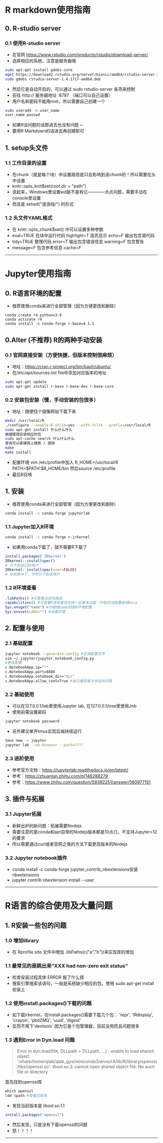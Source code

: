 # R markdown使用指南
## 0. R-studio server
### 0.1 使用R-studio server
* 在官网 https://www.rstudio.com/products/rstudio/download-server/
* 选择相应的系统，注意是服务器哦
```bash
sudo apt-get install gdebi-core
wget https://download2.rstudio.org/server/bionic/amd64/rstudio-server-1.4.1717-amd64.deb
sudo gdebi rstudio-server-1.4.1717-amd64.deb
```
* 然后它是自动开启的，可以通过 sudo rstudio-server 各项来控制
* 前往 http:// 服务器地址 :8787 （端口可以自己设置）
* 用户名和密码不能用root，所以需要自己创建一个
```bash
sudo useradd -m user_name
user_name passwd
```
* 如果R没问题的话那进去也没有问题 ~
* 要用R Markdown的话进去再创建即可

## 1. setup头文件
### 1.1 工作目录的设置
* 在chunk（就是每个块）中设置路径是只会影响到该chunk的！所以需要在头中设置
* knitr::opts_knit$set(root.dir = "path")
* 说起来，Windows里设置wd是不是有亿————点点问题，需要手动在console里设置
* 而且是 setwd("波浪线/") 的形式

### 1.2 头文件YAML格式
* 在 knitr::opts_chunk$set() 中可以设置多种参数
* eval=TRUE 在块中运行代码    highlight=T 高亮显示    echo=F 输出包含源代码
* tidy=TRUE 整理代码    error=T 输出包含错误信息    warning=F 包含警告
* message=F 包含参考信息    cache=F

---
# Jupyter使用指南
## 0. R语言环境的配置
* 推荐使用conda来进行全部管理（因为方便更改和删除）
```
conda create r4 python=3.9
conda activate r4
conda install -c conda-forge r-base=4.1.1
```
## 0.Alter (不推荐) R的两种手动安装
### 0.1 官网直接安装（方便快捷，但版本控制很麻烦）
* 地址：https://cran.r-project.org/bin/bash/ubuntu/
* 在/etc/apt/sources.list file中添加对应版本的地址
```bash
sudo apt-get update
sudo apt-get install r-base r-base-dev r-base-core
```

### 0.2 安装包安装（慢，手动安装的包很多）
* 地址：随便找个镜像网站下载下来
```bash
mkdir /usr/local/R
./configure --enable-R-shlib=yes --with-tcltk --prefix=/usr/local/R     到R安装文件夹中
sudo apt-get install 什么什么什么
根据报错安装相应的包
sudo apt-cache search 什么什么什么
查询可以直接网上搜索 / 使用
make
make install
```
* 配置环境  vim /etc/profile中加入 R_HOME=/usr/local/R PATH=\$PATH:\$R_HOME/bin  然后source /etc/profile
* 最后R召唤
## 1. 安装
* 推荐使用conda来进行全部管理（因为方便更改和删除）
```bash
conda install -c conda-forge jupyterlab
```
### 1.1 Jupyter加入R环境
```bash
conda install -c conda-forge r-irkernel
```
* 如果用conda下载了，就不需要R下载了
```r
install.packages('IRkernel')
IRkernel::installspec()
# 只下到自己的用户
IRkernel::installspec(user=FALSE)
# 在系统中下，不然只下到该用户
```
### 1.2 R环境查看
```r
.libPaths() #可查看当前包路径
capabilities() #可查看R语言能否支持一些基本功能（不能的话就重装吧Kora
Sys.envget("name") #可根据name抓取R环境配置
Sys.envset(LANG="") #设置环境
```
## 2. 配置与使用
### 2.1 基础配置
```bash
jupyter notebook --generate-config #生成配置文件
vim ~/.jupyter/jupyter_notebook_config.py
#更改配置
c.NotebookApp.ip="*"
c.NotebookApp.port=8888
c.NotebookApp.notebook_dir="dir"
c.NotebookApp.allow_root=True #自己服务器才存在的问题
```
### 2.2 基础使用
* 可以在127.0.0.1/lab里使用Jupyter lab, 在127.0.0.1/tree里使用Jnb
* 使用前需设置密码
```bash
jupyter notebook password
```
* 另外建议单开tmux实现后端持续运行
```bash
tmux new -s jupyter
jupyter lab --no-browser --port=????
```
### 2.3 进阶使用
* 参考官方文档：https://jupyterlab.readthedocs.io/en/latest/
* 参考：https://zhuanlan.zhihu.com/p/146288279
* 参考：https://www.zhihu.com/question/59392251/answer/560977151
## 3. 插件与拓展
### 3.1 Jupyter拓展
* 新鲜出炉的新问题：拓展需要Nodejs
* 需要注意的是conda和apt自带的Nodejs版本都是10点几，不支持Jupyter>12的要求
* 所以需要通过curl或者官网之类的方法下载更高版本的Nodejs

### 3.2 Jupyter notebook插件
* conda install -c conda-forge jupyter_contrib_nbextensions安装nbextensions
* jupyter contrib nbextension install --user

---
# R语言的综合使用及大量问题
## 1. R安装一些包的问题
### 1.0 增加library
* 在 Rprofile.site 文件中增加 .libPaths(c("a","b"))来实现库的增加

### 1.1 最常见的是跳出来“XXX had non-zero exit status”
* 检查安装过程具体 ERROR 报了什么错
* 搜索引擎搜索该语句，一般是系统缺少相应的包，使用 sudo apt-get install 安装上 

### 1.2 使用install.packages()下载的问题
* 如下载irkernel，在install.packages()需要下载几个包： ‘repr', 'IRdisplay', 'crayon', 'pbdZMQ', 'uuid', 'digest'
* 反而不用下'devtools' 因为它是个包管理器，目前没用而且问题很多

### 1.3 遇到Error in Dyn.load 问题
> Error in dyn.load(file, DLLpath = DLLpath, ...) :
>  unable to load shared object '/share/home/qlab/qlab_gyx/miniconda3/envs/r4/lib/R/library/openssl/libs/openssl.so':
>  libssl.so.3: cannot open shared object file: No such file or directory  

首先找到openssl库
```r
which openssl
ldd $path #查看包版本
```
* 发现当前版本是 libssl.so.1.1
```r
install.packages("openssl")
```
* 然后发现，只是没有下载openssl的问题
* 怒！！！！




---
